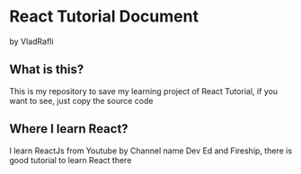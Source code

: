 <h1>React Tutorial Document</h1>
<p>by VladRafli</p>
<h2>What is this?</h2>
<p>This is my repository to save my learning project of React Tutorial, if you want to see, just copy the source code</p>
<h2>Where I learn React?</h2>
<p>I learn ReactJs from Youtube by Channel name Dev Ed and Fireship, there is good tutorial to learn React there</p>